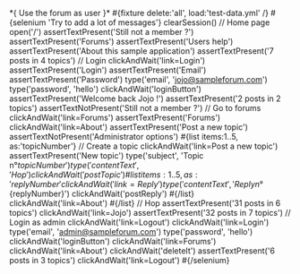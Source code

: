 \*{ Use the forum as user }\* \#{fixture delete:'all', load:'test-data.yml' /} \#{selenium 'Try to add a lot of messages'} clearSession() // Home page open('/') assertTextPresent('Still not a member ?') assertTextPresent('Forums') assertTextPresent('Users help') assertTextPresent('About this sample application') assertTextPresent('7 posts in 4 topics') // Login clickAndWait('link=Login') assertTextPresent('Login') assertTextPresent('Email') assertTextPresent('Password') type('email', 'jojo@sampleforum.com') type('password', 'hello') clickAndWait('loginButton') assertTextPresent('Welcome back Jojo !') assertTextPresent('2 posts in 2 topics') assertTextNotPresent('Still not a member ?') // Go to forums clickAndWait('link=Forums') assertTextPresent('Forums') clickAndWait('link=About') assertTextPresent('Post a new topic') assertTextNotPresent('Administrator options') \#{list items:1..5, as:'topicNumber'} // Create a topic clickAndWait('link=Post a new topic') assertTextPresent('New topic') type('subject', 'Topic n°${topicNumber}') type('contentText', 'Hop') clickAndWait('postTopic') \#{list items:1..5, as:'replyNumber'} clickAndWait('link=Reply') type('contentText', 'Reply n°${replyNumber}') clickAndWait('postReply') \#{/list} clickAndWait('link=About') \#{/list} // Hop assertTextPresent('31 posts in 6 topics') clickAndWait('link=Jojo') assertTextPresent('32 posts in 7 topics') // Login as admin clickAndWait('link=Logout') clickAndWait('link=Login') type('email', 'admin@sampleforum.com') type('password', 'hello') clickAndWait('loginButton') clickAndWait('link=Forums') clickAndWait('link=About') clickAndWait('deleteIt') assertTextPresent('6 posts in 3 topics') clickAndWait('link=Logout') \#{/selenium}
